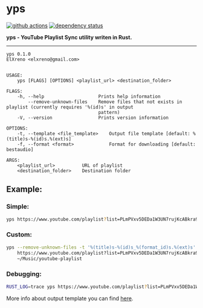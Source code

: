 # yps 

[![github actions](https://github.com/ElXreno/yps/workflows/Rust/badge.svg)](https://github.com/ElXreno/yps/actions)
[![dependency status](https://deps.rs/repo/github/elxreno/yps/status.svg)](https://deps.rs/repo/github/elxreno/yps)

**yps - YouTube Playlist Sync utility writen in Rust.**

---

```
yps 0.1.0
ElXreno <elxreno@gmail.com>


USAGE:
    yps [FLAGS] [OPTIONS] <playlist_url> <destination_folder>

FLAGS:
    -h, --help                    Prints help information
        --remove-unknown-files    Remove files that not exists in playlist (currently requires '%(id)s' in output
                                  pattern)
    -V, --version                 Prints version information

OPTIONS:
    -t, --template <file_template>    Output file template [default: %(title)s-%(id)s.%(ext)s]
    -f, --format <format>             Format for downloading [default: bestaudio]

ARGS:
    <playlist_url>          URL of playlist
    <destination_folder>    Destination folder
```

## Example:
### Simple:
```bash
yps https://www.youtube.com/playlist?list=PLmPVxv5DEDa1W3UN7rujKcABkra9k-Jjh ~/Music/youtube-playlist
```

### Custom:
```bash
yps --remove-unknown-files -t '%(title)s-%(id)s_%(format_id)s.%(ext)s' --format bestvieo+bestaudio \ 
    https://www.youtube.com/playlist?list=PLmPVxv5DEDa1W3UN7rujKcABkra9k-Jjh \
    ~/Music/youtube-playlist
```

### Debugging:
```bash
RUST_LOG=trace yps https://www.youtube.com/playlist?list=PLmPVxv5DEDa1W3UN7rujKcABkra9k-Jjh ~/Music/youtube-playlist
```

More info about output template you can find [here](https://github.com/ytdl-org/youtube-dl/blob/master/README.md#output-template).